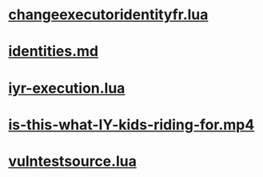 # [changeexecutoridentityfr.lua](https://ryxeleron.github.io/storage/other-stuff/changeexecutoridentityfr.lua)
# [identities.md](https://ryxeleron.github.io/storage/other-stuff/identities.md)
# [iyr-execution.lua](https://ryxeleron.github.io/storage/other-stuff/iyr-execution.lua)
# [is-this-what-IY-kids-riding-for.mp4](https://ryxeleron.github.io/storage/other-stuff/is-this-what-IY-kids-riding-for.mp4)
# [vulntestsource.lua](https://ryxeleron.github.io/storage/other-stuff/vulntestsource.lua)
